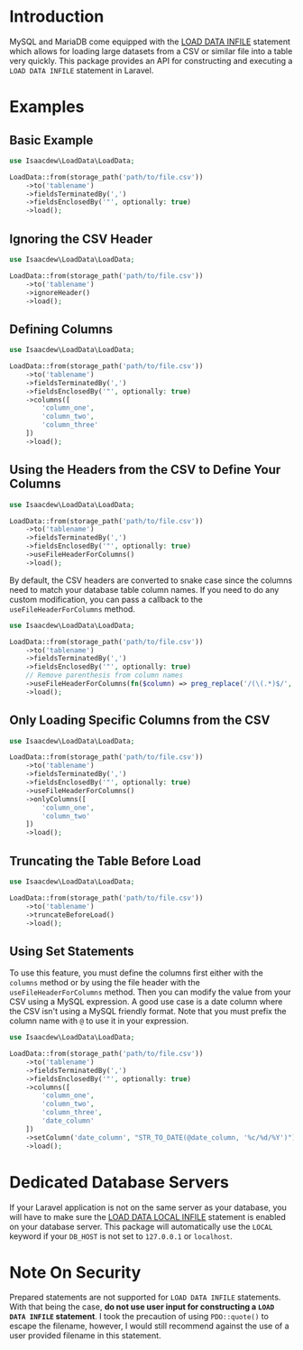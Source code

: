 # Introduction

MySQL and MariaDB come equipped with the [LOAD DATA INFILE](https://mariadb.com/kb/en/load-data-infile/) statement which allows for loading large datasets from a CSV or similar file into a table very quickly. This package provides an API for constructing and executing a `LOAD DATA INFILE` statement in Laravel.

# Examples

## Basic Example

```php
use Isaacdew\LoadData\LoadData;

LoadData::from(storage_path('path/to/file.csv'))
    ->to('tablename')
    ->fieldsTerminatedBy(',')
    ->fieldsEnclosedBy('"', optionally: true)
    ->load();
```

## Ignoring the CSV Header

```php
use Isaacdew\LoadData\LoadData;

LoadData::from(storage_path('path/to/file.csv'))
    ->to('tablename')
    ->ignoreHeader()
    ->load();
```

## Defining Columns

```php
use Isaacdew\LoadData\LoadData;

LoadData::from(storage_path('path/to/file.csv'))
    ->to('tablename')
    ->fieldsTerminatedBy(',')
    ->fieldsEnclosedBy('"', optionally: true)
    ->columns([
        'column_one',
        'column_two',
        'column_three'
    ])
    ->load();
```


## Using the Headers from the CSV to Define Your Columns


```php
use Isaacdew\LoadData\LoadData;

LoadData::from(storage_path('path/to/file.csv'))
    ->to('tablename')
    ->fieldsTerminatedBy(',')
    ->fieldsEnclosedBy('"', optionally: true)
    ->useFileHeaderForColumns()
    ->load();
```

By default, the CSV headers are converted to snake case since the columns need to match your database table column names. If you need to do any custom modification, you can pass a callback to the `useFileHeaderForColumns` method.

```php
use Isaacdew\LoadData\LoadData;

LoadData::from(storage_path('path/to/file.csv'))
    ->to('tablename')
    ->fieldsTerminatedBy(',')
    ->fieldsEnclosedBy('"', optionally: true)
    // Remove parenthesis from column names
    ->useFileHeaderForColumns(fn($column) => preg_replace('/(\(.*)$/', '', $column))
    ->load();
```

## Only Loading Specific Columns from the CSV

```php
use Isaacdew\LoadData\LoadData;

LoadData::from(storage_path('path/to/file.csv'))
    ->to('tablename')
    ->fieldsTerminatedBy(',')
    ->fieldsEnclosedBy('"', optionally: true)
    ->useFileHeaderForColumns()
    ->onlyColumns([
        'column_one',
        'column_two'
    ])
    ->load();
```

## Truncating the Table Before Load

```php
use Isaacdew\LoadData\LoadData;

LoadData::from(storage_path('path/to/file.csv'))
    ->to('tablename')
    ->truncateBeforeLoad()
    ->load();
```
## Using Set Statements

To use this feature, you must define the columns first either with the `columns` method or by using the file header with the `useFileHeaderForColumns` method. Then you can modify the value from your CSV using a MySQL expression. A good use case is a date column where the CSV isn't using a MySQL friendly format. Note that you must prefix the column name with `@` to use it in your expression.

```php
use Isaacdew\LoadData\LoadData;

LoadData::from(storage_path('path/to/file.csv'))
    ->to('tablename')
    ->fieldsTerminatedBy(',')
    ->fieldsEnclosedBy('"', optionally: true)
    ->columns([
        'column_one',
        'column_two',
        'column_three',
        'date_column'
    ])
    ->setColumn('date_column', "STR_TO_DATE(@date_column, '%c/%d/%Y')") // Convert MM/DD/YYYY to a MySQL date
    ->load();
```

# Dedicated Database Servers

If your Laravel application is not on the same server as your database, you will have to make sure the [LOAD DATA LOCAL INFILE](https://mariadb.com/kb/en/load-data-infile/#load-data-local-infile) statement is enabled on your database server. This package will automatically use the `LOCAL` keyword if your `DB_HOST` is not set to `127.0.0.1` or `localhost`.

# Note On Security

Prepared statements are not supported for `LOAD DATA INFILE` statements. With that being the case, **do not use user input for constructing a `LOAD DATA INFILE` statement**. I took the precaution of using `PDO::quote()` to escape the filename, however, I would still recommend against the use of a user provided filename in this statement.
